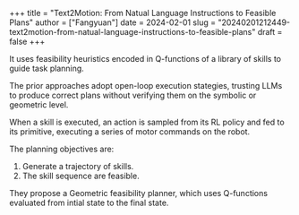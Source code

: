 +++
title = "Text2Motion: From Natual Language Instructions to Feasible Plans"
author = ["Fangyuan"]
date = 2024-02-01
slug = "20240201212449-text2motion-from-natual-language-instructions-to-feasible-plans"
draft = false
+++

It uses feasibility heuristics encoded in Q-functions of a library of skills to guide task planning.

The prior approaches adopt open-loop execution stategies, trusting LLMs to produce correct plans without verifying them on the symbolic or geometric level.

When a skill is executed, an action is sampled from its RL policy and fed to its primitive, executing a series of motor commands on the robot.

The planning objectives are:

1.  Generate a trajectory of skills.
2.  The skill sequence are feasible.

They propose a Geometric feasibility planner, which uses Q-functions evaluated from intial state to the final state.
